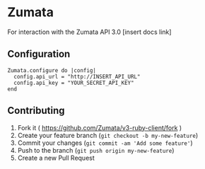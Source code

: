 # Zumata

For interaction with the Zumata API 3.0
[insert docs link]

## Configuration
```
Zumata.configure do |config|
  config.api_url = "http://INSERT_API_URL"
  config.api_key = "YOUR_SECRET_API_KEY"
end
```

## Contributing

1. Fork it ( https://github.com/Zumata/v3-ruby-client/fork )
2. Create your feature branch (`git checkout -b my-new-feature`)
3. Commit your changes (`git commit -am 'Add some feature'`)
4. Push to the branch (`git push origin my-new-feature`)
5. Create a new Pull Request
